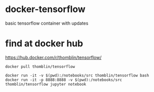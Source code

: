 # docker-tensorflow

basic tensorflow container with updates

# find at docker hub
  
https://hub.docker.com/r/thomblin/tensorflow/

    docker pull thomblin/tensorflow

    docker run -it -v $(pwd):/notebooks/src thomblin/tensorflow bash
    docker run -it -p 8888:8888 -v $(pwd):/notebooks/src thomblin/tensorflow jupyter notebook
